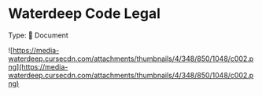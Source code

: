 # Waterdeep Code Legal

Type: 📜 Document

![https://media-waterdeep.cursecdn.com/attachments/thumbnails/4/348/850/1048/c002.png](https://media-waterdeep.cursecdn.com/attachments/thumbnails/4/348/850/1048/c002.png)